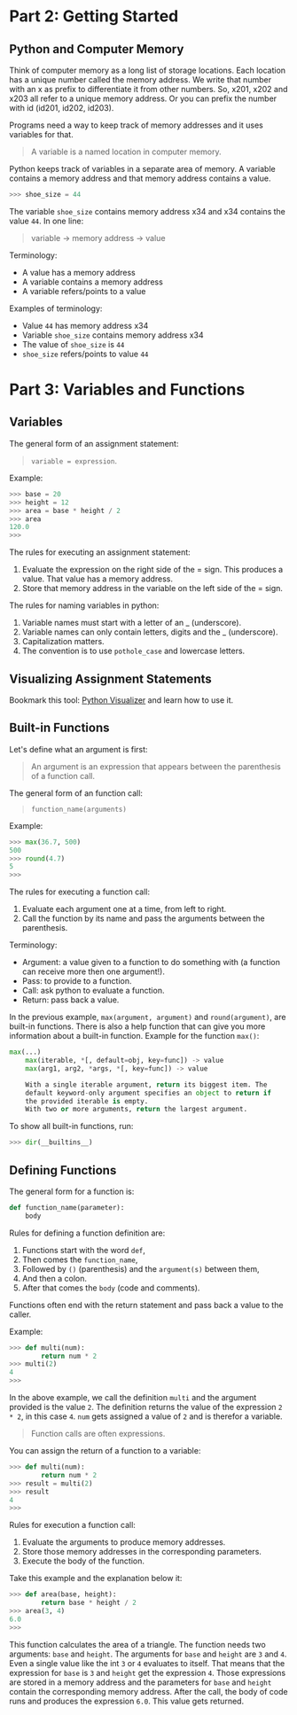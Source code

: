 # Part 2: Getting Started

## Python and Computer Memory

Think of computer memory as a long list of storage locations. Each location has a unique number called the memory address. We write that number with an x as prefix to differentiate it from other numbers. So, x201, x202 and x203 all refer to a unique memory address. Or you can prefix the number with id (id201, id202, id203).

Programs need a way to keep track of memory addresses and it uses variables for that.

> A variable is a named location in computer memory. 

Python keeps track of variables in a separate area of memory. A variable contains a memory address and that memory address contains a value.

```python
>>> shoe_size = 44
```

The variable `shoe_size` contains memory address x34 and x34 contains the value `44`. In one line:

> variable → memory address → value

Terminology:

- A value has a memory address
- A variable contains a memory address
- A variable refers/points to a value

Examples of terminology:

- Value `44` has memory address x34
- Variable `shoe_size` contains memory address x34
- The value of `shoe_size` is `44`
- `shoe_size` refers/points to value `44`

# Part 3: Variables and Functions

## Variables

The general form of an assignment statement:

> `variable = expression`.

Example:

```python
>>> base = 20
>>> height = 12
>>> area = base * height / 2
>>> area
120.0
>>>
```

The rules for executing an assignment statement:

1. Evaluate the expression on the right side of the = sign. This produces a value. That value has a memory address.
2. Store that memory address in the variable on the left side of the = sign.

The rules for naming variables in python:

1. Variable names must start with a letter of an _ (underscore).
2. Variable names can only contain letters, digits and the _ (underscore).
3. Capitalization matters.
4. The convention is to use `pothole_case` and lowercase letters.

## Visualizing Assignment Statements

Bookmark this tool: [Python Visualizer](http://pythontutor.com/visualize.html#mode=edit) and learn how to use it.

## Built-in Functions

Let's define what an argument is first:

> An argument is an expression that appears between the parenthesis of a function call.

The general form of an function call:

> `function_name(arguments)`

Example:

```python
>>> max(36.7, 500)
500
>>> round(4.7)
5
>>>
```

The rules for executing a function call:

1. Evaluate each argument one at a time, from left to right.
2. Call the function by its name and pass the arguments between the parenthesis.

Terminology:

- Argument: a value given to a function to do something with (a function can receive more then one argument!).
- Pass: to provide to a function.
- Call: ask python to evaluate a function.
- Return: pass back a value.

In the previous example, `max(argument, argument)` and `round(argument)`, are built-in functions. There is also a help function that can give you more information about a built-in function. Example for the function `max()`:

```python
max(...)
    max(iterable, *[, default=obj, key=func]) -> value
    max(arg1, arg2, *args, *[, key=func]) -> value

    With a single iterable argument, return its biggest item. The
    default keyword-only argument specifies an object to return if
    the provided iterable is empty.
    With two or more arguments, return the largest argument.
```

To show all built-in functions, run:

```python
>>> dir(__builtins__)
```

## Defining Functions

The general form for a function is:

```python
def function_name(parameter):
    body
```

Rules for defining a function definition are:

1. Functions start with the word `def`,
2. Then comes the `function_name`,
3. Followed by `()` (parenthesis) and the `argument(s)` between them,
4. And then a colon.
5. After that comes the `body` (code and comments).

Functions often end with the return statement and pass back a value to the caller.

Example:

```python
>>> def multi(num):
        return num * 2
>>> multi(2)
4
>>>
```

In the above example, we call the definition `multi` and the argument provided is the value `2`. The definition returns the value of the expression `2 * 2`, in this case `4`. `num` gets assigned a value of `2` and is therefor a variable. 

> Function calls are often expressions.

You can assign the return of a function to a variable:

```python
>>> def multi(num):
        return num * 2
>>> result = multi(2)
>>> result
4
>>>
```

Rules for execution a function call:

1. Evaluate the arguments to produce memory addresses.
2. Store those memory addresses in the corresponding parameters.
3. Execute the body of the function.

Take this example and the explanation below it:

```python
>>> def area(base, height):
        return base * height / 2
>>> area(3, 4)
6.0
>>>
```

This function calculates the area of a triangle. The function needs two arguments: `base` and `height`. The arguments for `base` and `height` are `3` and `4`. Even a single value like the int `3` or `4` evaluates to itself. That means that the expression for `base` is `3` and `height` get the expression `4`. Those expressions are stored in a memory address and the parameters for `base` and `height` contain the corresponding memory address. After the call, the body of code runs and produces the expression `6.0`. This value gets returned.